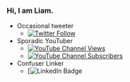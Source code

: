### Hi, I am Liam.

- Occasional tweeter 
  - [![Twitter Follow](https://img.shields.io/twitter/follow/liamfoneill?style=social)](https://twitter.com/liamfoneill)
- Sporadic YouTuber
  - [![YouTube Channel Views](https://img.shields.io/youtube/channel/views/UCoC8gf327ehDCAyZpLHGQOA?style=social)](https://www.youtube.com/channel/UCoC8gf327ehDCAyZpLHGQOA)
  - [![YouTube Channel Subscribers](https://img.shields.io/youtube/channel/subscribers/UCoC8gf327ehDCAyZpLHGQOA?style=social)](https://www.youtube.com/channel/UCoC8gf327ehDCAyZpLHGQOA)
- Confuser Linker
  - [![LinkedIn Badge](https://img.shields.io/badge/LinkedIn-0077B5?style=for-the-badge&logo=linkedin&logoColor=white)

